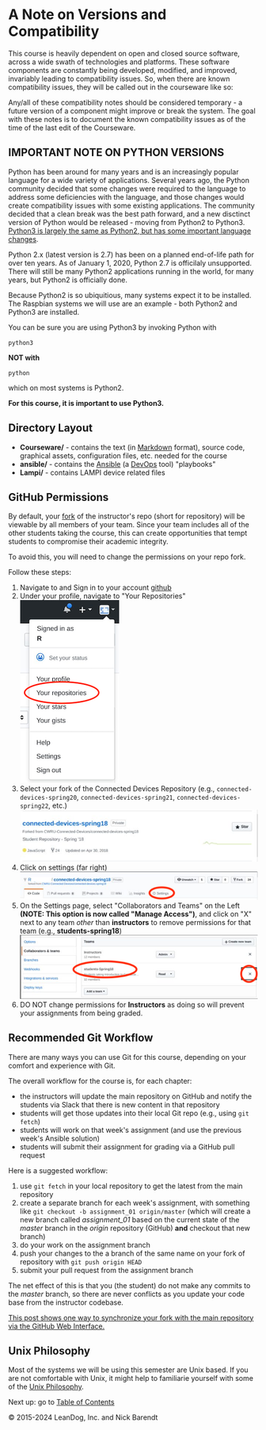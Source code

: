 # A Note on Versions and Compatibility

This course is heavily dependent on open and closed source software, across a wide swath of technologies and platforms.  These software components are constantly being developed, modified, and improved, invariably leading to compatibility issues.  So, when there are known compatibility issues, they will be called out in the courseware like so:

Any/all of these compatibility notes should be considered temporary - a future version of a component might improve or break the system.  The goal with these notes is to document the known compatibility issues as of the time of the last edit of the Courseware.

## **IMPORTANT NOTE ON PYTHON VERSIONS**

Python has been around for many years and is an increasingly popular language for a wide variety of applications.  Several years ago, the Python community decided that some changes were required to the language to address some deficiencies with the language, and those changes would create compatibility issues with some existing applications.  The community decided that a clean break was the best path forward, and a new disctinct version of Python would be released - moving from Python2 to Python3.  [Python3 is largely the same as Python2, but has some important language changes](https://docs.python.org/3.0/whatsnew/3.0.html).  

Python 2.x (latest version is 2.7) has been on a planned end-of-life path for over ten years.  As of January 1, 2020, Python 2.7 is officilaly unsupported.  There will still be many Python2 applications running in the world, for many years, but Python2 is officially done.

Because Python2 is so ubiquitious, many systems expect it to be installed.  The Raspbian systems we will use are an example - both Python2 and Python3 are installed.

You can be sure you are using Python3 by invoking Python with

```python3
python3
```

**NOT with**

```python3
python
```

which on most systems is Python2.

**For this course, it is important to use Python3.**

## Directory Layout

* **Courseware/** - contains the text (in [Markdown](https://daringfireball.net/projects/markdown/) format), source code, graphical assets, configuration files, etc. needed for the course
* **ansible/** - contains the [Ansible](https://www.ansible.com/) (a [DevOps](https://en.wikipedia.org/wiki/DevOps) tool) "playbooks"
* **Lampi/** - contains LAMPI device related files

## GitHub Permissions

By default, your [fork](https://help.github.com/articles/fork-a-repo/) of the instructor's repo (short for repository) will be viewable by all members of your team.  Since your team includes all of the other students taking the course, this can create opportunities that tempt students to compromise their academic integrity.

To avoid this, you will need to change the permissions on your repo fork.

Follow these steps:

1. Navigate to and Sign in to your account
[github](https://github.com/)
1. Under your profile, navigate to "Your Repositories"
![profile](Images/settings.png)
1. Select your fork of the Connected Devices Repository  (e.g., `connected-devices-spring20`, `connected-devices-spring21`, `connected-devices-spring22`, etc.)
![your fork](Images/repo.png)
1. Click on settings (far right)
![Settings](Images/repo_settings.png)
1. On the Settings page, select "Collaborators and Teams" on the Left **(NOTE: This option is now called "Manage Access")**, and click on "X" next to any team _other_ than **instructors** to remove permissions for that team (e.g., **students-spring18**)
![click on the "X"](Images/repo_permissions.png)
1. DO NOT change permissions for **Instructors** as doing so will prevent your assignments from being graded.

## Recommended Git Workflow

There are many ways you can use Git for this course, depending on your comfort and experience with Git.

The overall workflow for the course is, for each chapter:

* the instructors will update the main repository on GitHub and notify the students via Slack that there is new content in that repository
* students will get those updates into their local Git repo (e.g., using `git fetch`)
* students will work on that week's assignment (and use the previous week's Ansible solution)
* students will submit their assignment for grading via a GitHub pull request

Here is a suggested workflow:

1. use `git fetch` in your local repository to get the latest from the main repository
2. create a separate branch for each week's assignment, with something like `git checkout -b assignment_01 origin/master` (which will create a new branch called _assignment\_01_ based on the current state of the _master_ branch in the _origin_ repository (GitHub) __and__ checkout that new branch)
3. do your work on the assignment branch
4. push your changes to the a branch of the same name on your fork of repository with `git push origin HEAD`
4. submit your pull request from the assignment branch

The net effect of this is that you (the student) do not make any commits to the _master_ branch, so there are never conflicts as you update your code base from the instructor codebase.

[This post shows one way to synchronize your fork with the main repository via the GitHub Web Interface.](https://github.com/KirstieJane/STEMMRoleModels/wiki/Syncing-your-fork-to-the-original-repository-via-the-browser)

## Unix Philosophy

Most of the systems we will be using this semester are Unix based.  If you are not comfortable with Unix, it might help to familiarie yourself with some of the [Unix Philosophy](https://homepage.cs.uri.edu/~thenry/resources/unix_art/ch01s06.html).

Next up: go to [Table of Contents](../../README.md)

&copy; 2015-2024 LeanDog, Inc. and Nick Barendt
